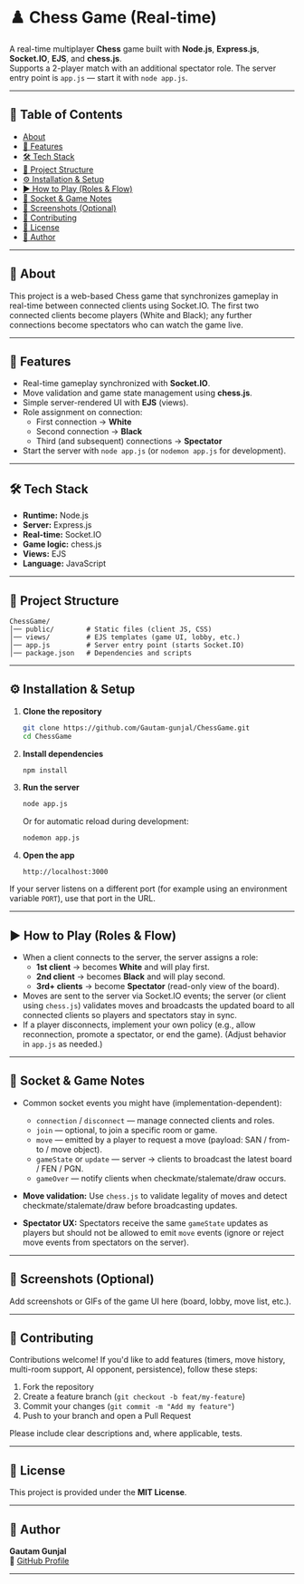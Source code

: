 # ♟️ Chess Game (Real-time)

A real-time multiplayer **Chess** game built with **Node.js**, **Express.js**, **Socket.IO**, **EJS**, and **chess.js**.  
Supports a 2-player match with an additional spectator role. The server entry point is `app.js` — start it with `node app.js`.

---

## 📑 Table of Contents

- [About](#about)
- [🚀 Features](#features)
- [🛠️ Tech Stack](#tech-stack)
- [📂 Project Structure](#project-structure)
- [⚙️ Installation & Setup](#installation--setup)
- [▶️ How to Play (Roles & Flow)](#how-to-play-roles--flow)
- [🔌 Socket & Game Notes](#socket--game-notes)
- [📸 Screenshots (Optional)](#screenshots-optional)
- [🤝 Contributing](#contributing)
- [📜 License](#license)
- [👤 Author](#author)

---

## 🧾 About

This project is a web-based Chess game that synchronizes gameplay in real-time between connected clients using Socket.IO. The first two connected clients become players (White and Black); any further connections become spectators who can watch the game live.

---

## 🚀 Features

- Real-time gameplay synchronized with **Socket.IO**.  
- Move validation and game state management using **chess.js**.  
- Simple server-rendered UI with **EJS** (views).  
- Role assignment on connection:
  - First connection → **White**
  - Second connection → **Black**
  - Third (and subsequent) connections → **Spectator**
- Start the server with `node app.js` (or `nodemon app.js` for development).

---

## 🛠️ Tech Stack

- **Runtime:** Node.js  
- **Server:** Express.js  
- **Real-time:** Socket.IO  
- **Game logic:** chess.js  
- **Views:** EJS  
- **Language:** JavaScript

---

## 📂 Project Structure

```
ChessGame/
│── public/        # Static files (client JS, CSS)
│── views/         # EJS templates (game UI, lobby, etc.)
│── app.js         # Server entry point (starts Socket.IO)
│── package.json   # Dependencies and scripts
```



---

## ⚙️ Installation & Setup

1. **Clone the repository**
   ```bash
   git clone https://github.com/Gautam-gunjal/ChessGame.git
   cd ChessGame
   ```

2. **Install dependencies**
   ```bash
   npm install
   ```

3. **Run the server**
   ```bash
   node app.js
   ```
   Or for automatic reload during development:
   ```bash
   nodemon app.js
   ```

4. **Open the app**
   ```
   http://localhost:3000
   ```

If your server listens on a different port (for example using an environment variable `PORT`), use that port in the URL.

---

## ▶️ How to Play (Roles & Flow)

- When a client connects to the server, the server assigns a role:
  - **1st client** → becomes **White** and will play first.
  - **2nd client** → becomes **Black** and will play second.
  - **3rd+ clients** → become **Spectator** (read-only view of the board).
- Moves are sent to the server via Socket.IO events; the server (or client using `chess.js`) validates moves and broadcasts the updated board to all connected clients so players and spectators stay in sync.
- If a player disconnects, implement your own policy (e.g., allow reconnection, promote a spectator, or end the game). (Adjust behavior in `app.js` as needed.)

---

## 🔌 Socket & Game Notes

- Common socket events you might have (implementation-dependent):
  - `connection` / `disconnect` — manage connected clients and roles.
  - `join` — optional, to join a specific room or game.
  - `move` — emitted by a player to request a move (payload: SAN / from-to / move object).
  - `gameState` or `update` — server → clients to broadcast the latest board / FEN / PGN.
  - `gameOver` — notify clients when checkmate/stalemate/draw occurs.

- **Move validation:** Use `chess.js` to validate legality of moves and detect checkmate/stalemate/draw before broadcasting updates.

- **Spectator UX:** Spectators receive the same `gameState` updates as players but should not be allowed to emit `move` events (ignore or reject move events from spectators on the server).

---

## 📸 Screenshots (Optional)

Add screenshots or GIFs of the game UI here (board, lobby, move list, etc.).

---

## 🤝 Contributing

Contributions welcome! If you'd like to add features (timers, move history, multi-room support, AI opponent, persistence), follow these steps:

1. Fork the repository  
2. Create a feature branch (`git checkout -b feat/my-feature`)  
3. Commit your changes (`git commit -m "Add my feature"`)  
4. Push to your branch and open a Pull Request

Please include clear descriptions and, where applicable, tests.

---

## 📜 License

This project is provided under the **MIT License**.

---

## 👤 Author

**Gautam Gunjal**  
🔗 [GitHub Profile](https://github.com/Gautam-gunjal)

---


